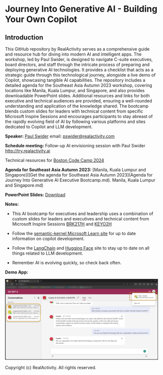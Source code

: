 # Journey Into Generative AI - Building Your Own Copilot
## Introduction

This GitHub repository by RealActivity serves as a comprehensive guide and resource hub for diving into modern AI and intelligent apps. The workshop, led by Paul Swider, is designed to navigate C-suite executives, board directors, and staff through the intricate process of preparing and deploying generative AI technologies. It provides a checklist that acts as a strategic guide through this technological journey, alongside a live demo of Copilot, showcasing tangible AI capabilities. The repository includes a detailed agenda for the Southeast Asia Autumn 2023 workshop, covering locations like Manila, Kuala Lumpur, and Singapore, and also provides downloadable PowerPoint slides. Additional resources and links for both executive and technical audiences are provided, ensuring a well-rounded understanding and application of the knowledge shared. The bootcamp blends custom slides for leaders with technical content from specific Microsoft Inspire Sessions and encourages participants to stay abreast of the rapidly evolving field of AI by following various platforms and sites dedicated to Copilot and LLM development.

**Speaker:** [Paul Swider](https://www.linkedin.com/in/pswider/) email: pswider@realactivity.com

**Schedule meeting:** Follow-up AI envisioning session with Paul Swider http://try.realactivity.ai

Technical resources for [Boston Code Camp 2024](technical%20resource.md)

**Agenda for Southeast Asia Autumn 2023:** [Manila, Kuala Lumpur and Singapore]([Get the agenda for Southeast Asia Autumn 2023](Agenda for Journey Into Generative AI Executive Bootcamp.md). Manila, Kuala Lumpur and Singapore.md)

**PowerPoint Slides:** [Download](https://www.linkedin.com/smart-links/AQF3zmjJZyYikQ)

**Notes:**

- This AI bootcamp for executives and leadership uses a combination of custom slides for leaders and executives and technical content from Microsoft Inspire Sessions [BRK217H](https://build.microsoft.com/en-US/sessions/31e11443-70d3-4020-8c8c-0a654bccd233?source=sessions) and [KEYO2H](https://build.microsoft.com/en-US/sessions/bb8f9d99-0c47-404f-8212-a85fffd3a59d?source=sessions)
- Follow the [semantic-kernel Microsoft Learn site](https://learn.microsoft.com/en-us/semantic-kernel/overview/) for up to date information on copilot development.

- Follow the [LangChain](https://docs.langchain.com/docs/)  and [Hugging Face](https://huggingface.co/) site to stay up to date on all things related to LLM development.
- Remember AI is evolving quickly, so check back often.

**Demo App:**

![Private Enterprise Chat and Copilot ](copilot-screenshot.png)



Copyright (c) RealActivity. All rights reserved.
